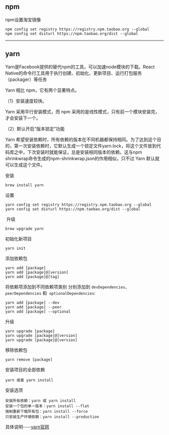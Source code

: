 ## npm
npm设置淘宝镜像
```
npm config set registry https://registry.npm.taobao.org --global
npm config set disturl https://npm.taobao.org/dist --global
```
---
## yarn
Yarn是Facebook提供的替代npm的工具，可以加速node模块的下载。React Native的命令行工具用于执行创建、初始化、更新项目、运行打包服务（packager）等任务

Yarn 相比 npm，它有两个显著特点。

（1）安装速度较快。

Yarn 采用平行安装模式，而 npm 采用的是线性模式，只有前一个模块安装完，才会安装下一个。

（2）默认开启“版本锁定”功能

Yarn 希望安装依赖时，所有依赖的版本在不同机器都保持相同。为了达到这个目的，第一次安装依赖时，它默认生成一个锁定文件yarn.lock，将这个文件放到代码库之中，下次安装时就能保证，总是安装相同版本的依赖。这与npm shrinkwrap命令生成的npm-shrinkwrap.json的作用相似，只不过 Yarn 默认就可以生成这个文件。

安装
```
brew install yarn
```

设置
```
yarn config set registry https://registry.npm.taobao.org --global
yarn config set disturl https://npm.taobao.org/dist --global
```

 升级
```
brew upgrade yarn
```

初始化新项目
```
yarn init
```

添加依赖包
```
yarn add [package]
yarn add [package]@[version]
yarn add [package]@[tag]
```

将依赖项添加到不同依赖项类别
分别添加到 `devDependencies`、`peerDependencies` 和` optionalDependencies`:
```
yarn add [package] --dev
yarn add [package] --peer
yarn add [package] --optional
```

升级
```
yarn upgrade [package]
yarn upgrade [package]@[version]
yarn upgrade [package]@[version]
```

移除依赖包
```
yarn remove [package]
```

安装项目的全部依赖
```
yarn 或者 yarn install
```

安装选项
```
安装所有依赖：yarn 或 yarn install
安装一个包的单一版本：yarn install --flat
强制重新下载所有包：yarn install --force
只安装生产环境依赖：yarn install --production
```
具体说明----[yarn官网](https://yarnpkg.com/zh-Hans/docs/getting-started)